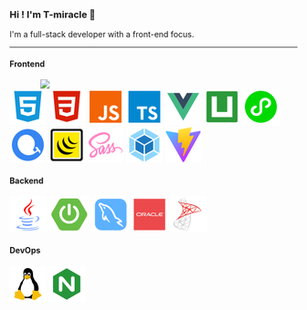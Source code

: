 ### Hi ! I'm T-miracle 👋

I'm a full-stack developer with a front-end focus.

---

#### Frontend

<!-- github-stats:start -->
<!-- prettier-ignore-start -->
<!-- markdownlint-disable -->
<img align="right" width="450" src="https://github-readme-stats.vercel.app/api?username=T-miracle&show_icons=true&icon_color=0078e7&title_color=0078e7&include_all_commits=true"/>
<!-- markdownlint-restore -->
<!-- prettier-ignore-end -->
<!-- github-stats:end -->

<!-- Frontend:start -->
<!-- prettier-ignore-start -->
<!-- markdownlint-disable -->
<img src="./svg/HTML5.svg" alt="HTML"/>
<img src="./svg/css.svg" alt="CSS"/>
<img src="./svg/javaScript.svg" alt="JavaScript"/>
<img src="./svg/typescript.svg" alt="TypeScript"/>
<img src="./svg/Vue.svg" alt="Vue"/>
<img src="./svg/uni-app.svg" alt="uni-app"/>
<img src="./svg/微信小程序.svg" alt="微信小程序"/>
<img src="./svg/echarts.svg" alt="Echarts"/>
<img src="./svg/Jquery.svg" alt="Jquery"/>
<img src="./svg/scss.svg" alt="Sass"/>
<img src="./svg/Webpack.svg" alt="Webpack"/>
<img src="./svg/vite.svg" alt="Vite"/>
<!-- markdownlint-restore -->
<!-- prettier-ignore-end -->
<!-- Frontend:end -->

#### Backend

<!-- Backend:start -->
<!-- prettier-ignore-start -->
<!-- markdownlint-disable -->
<img src="./svg/java.svg" alt="Java"/>
<img src="./svg/SPRINGBOOT.svg" alt="SpringBoot"/>
<img src="./svg/mysql.svg" alt="MySQL"/>
<img src="./svg/oracle.svg" alt="Oracle"/>
<img src="./svg/sqlserver.svg" alt="SQL Server"/>
<!-- markdownlint-restore -->
<!-- prettier-ignore-end -->
<!-- Backend:end -->

#### DevOps

<!-- DevOps:start -->
<!-- prettier-ignore-start -->
<!-- markdownlint-disable -->
<img src="./svg/linux.svg" alt="Linux"/>
<img src="./svg/nginx.svg" alt="Nginx"/>
<!-- markdownlint-restore -->
<!-- prettier-ignore-end -->
<!-- DevOps:end -->
